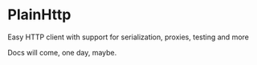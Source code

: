 # PlainHttp
Easy HTTP client with support for serialization, proxies, testing and more

Docs will come, one day, maybe.
